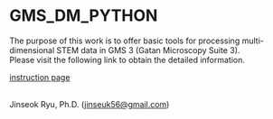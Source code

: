 # GMS_DM_PYTHON
The purpose of this work is to offer basic tools for processing multi-dimensional STEM data in GMS 3 (Gatan Microscopy Suite 3).
<br />Please visit the following link to obtain the detailed information.

<a href="https://sosodad.notion.site/Multi-dimensional-STEM-data-processing-in-the-Python-integrated-GMS-3-98e044bdd196460cbeda8b0ade30bfc7" target="_blank">instruction page</a>

<br />Jinseok Ryu, Ph.D. (jinseuk56@gmail.com)
